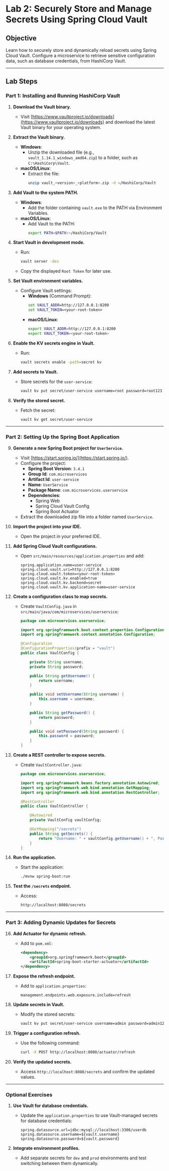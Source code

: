# **Lab 2: Securely Store and Manage Secrets Using Spring Cloud Vault**

## **Objective**
Learn how to securely store and dynamically reload secrets using Spring Cloud Vault. Configure a microservice to retrieve sensitive configuration data, such as database credentials, from HashiCorp Vault.

---

## **Lab Steps**

### **Part 1: Installing and Running HashiCorp Vault**

1. **Download the Vault binary.**
   - Visit [https://www.vaultproject.io/downloads](https://www.vaultproject.io/downloads) and download the latest Vault binary for your operating system.

2. **Extract the Vault binary.**
   - **Windows**:
     - Unzip the downloaded file (e.g., `vault_1.14.1_windows_amd64.zip`) to a folder, such as `C:\HashiCorp\Vault`.
   - **macOS/Linux**:
     - Extract the file:
       ```bash
       unzip vault_<version>_<platform>.zip -d ~/HashiCorp/Vault
       ```

3. **Add Vault to the system PATH.**
   - **Windows**:
     - Add the folder containing `vault.exe` to the PATH via Environment Variables.
   - **macOS/Linux**:
     - Add Vault to the PATH:
       ```bash
       export PATH=$PATH:~/HashiCorp/Vault
       ```

4. **Start Vault in development mode.**
   - Run:
     ```bash
     vault server -dev
     ```
   - Copy the displayed `Root Token` for later use.

5. **Set Vault environment variables.**
   - Configure Vault settings:
     - **Windows** (Command Prompt):
       ```cmd
       set VAULT_ADDR=http://127.0.0.1:8200
       set VAULT_TOKEN=<your-root-token>
       ```
     - **macOS/Linux**:
       ```bash
       export VAULT_ADDR=http://127.0.0.1:8200
       export VAULT_TOKEN=<your-root-token>
       ```

6. **Enable the KV secrets engine in Vault.**
   - Run:
     ```bash
     vault secrets enable -path=secret kv
     ```

7. **Add secrets to Vault.**
   - Store secrets for the `user-service`:
     ```bash
     vault kv put secret/user-service username=root password=root123
     ```

8. **Verify the stored secret.**
   - Fetch the secret:
     ```bash
     vault kv get secret/user-service
     ```

---

### **Part 2: Setting Up the Spring Boot Application**

9. **Generate a new Spring Boot project for `UserService`.**
   - Visit [https://start.spring.io/](https://start.spring.io/).
   - Configure the project:
     - **Spring Boot Version**: `3.4.1`
     - **Group Id**: `com.microservices`
     - **Artifact Id**: `user-service`
     - **Name**: `UserService`
     - **Package Name**: `com.microservices.userservice`
     - **Dependencies**:
       - Spring Web
       - Spring Cloud Vault Config
       - Spring Boot Actuator
   - Extract the downloaded zip file into a folder named `UserService`.

10. **Import the project into your IDE.**
    - Open the project in your preferred IDE.

11. **Add Spring Cloud Vault configurations.**
    - Open `src/main/resources/application.properties` and add:
      ```properties
      spring.application.name=user-service
      spring.cloud.vault.uri=http://127.0.0.1:8200
      spring.cloud.vault.token=<your-root-token>
      spring.cloud.vault.kv.enabled=true
      spring.cloud.vault.kv.backend=secret
      spring.cloud.vault.kv.application-name=user-service
      ```

12. **Create a configuration class to map secrets.**
    - Create `VaultConfig.java` in `src/main/java/com/microservices/userservice`:
      ```java
      package com.microservices.userservice;

      import org.springframework.boot.context.properties.ConfigurationProperties;
      import org.springframework.context.annotation.Configuration;

      @Configuration
      @ConfigurationProperties(prefix = "vault")
      public class VaultConfig {

          private String username;
          private String password;

          public String getUsername() {
              return username;
          }

          public void setUsername(String username) {
              this.username = username;
          }

          public String getPassword() {
              return password;
          }

          public void setPassword(String password) {
              this.password = password;
          }
      }
      ```

13. **Create a REST controller to expose secrets.**
    - Create `VaultController.java`:
      ```java
      package com.microservices.userservice;

      import org.springframework.beans.factory.annotation.Autowired;
      import org.springframework.web.bind.annotation.GetMapping;
      import org.springframework.web.bind.annotation.RestController;

      @RestController
      public class VaultController {

          @Autowired
          private VaultConfig vaultConfig;

          @GetMapping("/secrets")
          public String getSecrets() {
              return "Username: " + vaultConfig.getUsername() + ", Password: " + vaultConfig.getPassword();
          }
      }
      ```

14. **Run the application.**
    - Start the application:
      ```bash
      ./mvnw spring-boot:run
      ```

15. **Test the `/secrets` endpoint.**
    - Access:
      ```
      http://localhost:8080/secrets
      ```

---

### **Part 3: Adding Dynamic Updates for Secrets**

16. **Add Actuator for dynamic refresh.**
    - Add to `pom.xml`:
      ```xml
      <dependency>
          <groupId>org.springframework.boot</groupId>
          <artifactId>spring-boot-starter-actuator</artifactId>
      </dependency>
      ```

17. **Expose the refresh endpoint.**
    - Add to `application.properties`:
      ```properties
      management.endpoints.web.exposure.include=refresh
      ```

18. **Update secrets in Vault.**
    - Modify the stored secrets:
      ```bash
      vault kv put secret/user-service username=admin password=admin123
      ```

19. **Trigger a configuration refresh.**
    - Use the following command:
      ```bash
      curl -X POST http://localhost:8080/actuator/refresh
      ```

20. **Verify the updated secrets.**
    - Access `http://localhost:8080/secrets` and confirm the updated values.

---

### **Optional Exercises**

1. **Use Vault for database credentials.**
   - Update the `application.properties` to use Vault-managed secrets for database credentials:
     ```properties
     spring.datasource.url=jdbc:mysql://localhost:3306/userdb
     spring.datasource.username=${vault.username}
     spring.datasource.password=${vault.password}
     ```

2. **Integrate environment profiles.**
   - Add separate secrets for `dev` and `prod` environments and test switching between them dynamically.
